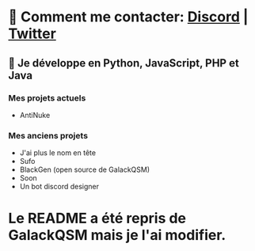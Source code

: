 # 🔭 Comment me contacter: [Discord](https://discord.gg/nkjs48Dq92) | [Twitter](https://twitter.com/OffLyl)

## 🌱 Je développe en Python, JavaScript, PHP et Java

### Mes projets actuels
- AntiNuke

### Mes anciens projets
- J'ai plus le nom en tête
- Sufo
- BlackGen (open source de GalackQSM)
- Soon
- Un bot discord designer


# Le README a été repris de GalackQSM mais je l'ai modifier.
